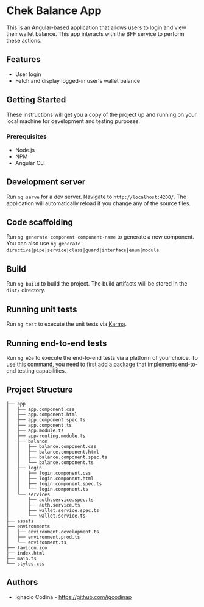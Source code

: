 # Chek Balance App

This is an Angular-based application that allows users to login and view their wallet balance. This app interacts with the BFF service to perform these actions.

## Features

- User login
- Fetch and display logged-in user's wallet balance

## Getting Started

These instructions will get you a copy of the project up and running on your local machine for development and testing purposes.


### Prerequisites

- Node.js
- NPM
- Angular CLI

## Development server

Run `ng serve` for a dev server. Navigate to `http://localhost:4200/`. The application will automatically reload if you change any of the source files.

## Code scaffolding

Run `ng generate component component-name` to generate a new component. You can also use `ng generate directive|pipe|service|class|guard|interface|enum|module`.

## Build

Run `ng build` to build the project. The build artifacts will be stored in the `dist/` directory.

## Running unit tests

Run `ng test` to execute the unit tests via [Karma](https://karma-runner.github.io).

## Running end-to-end tests

Run `ng e2e` to execute the end-to-end tests via a platform of your choice. To use this command, you need to first add a package that implements end-to-end testing capabilities.

## Project Structure

```
├── app
│   ├── app.component.css
│   ├── app.component.html
│   ├── app.component.spec.ts
│   ├── app.component.ts
│   ├── app.module.ts
│   ├── app-routing.module.ts
│   ├── balance
│   │   ├── balance.component.css
│   │   ├── balance.component.html
│   │   ├── balance.component.spec.ts
│   │   └── balance.component.ts
│   ├── login
│   │   ├── login.component.css
│   │   ├── login.component.html
│   │   ├── login.component.spec.ts
│   │   └── login.component.ts
│   └── services
│       ├── auth.service.spec.ts
│       ├── auth.service.ts
│       ├── wallet.service.spec.ts
│       └── wallet.service.ts
├── assets
├── environments
│   ├── environment.development.ts
│   ├── environment.prod.ts
│   └── environment.ts
├── favicon.ico
├── index.html
├── main.ts
└── styles.css
```

## Authors

- Ignacio Codina - https://github.com/igcodinap
